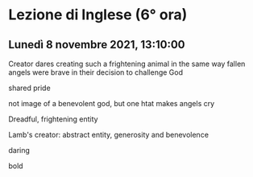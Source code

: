 # Lezione di Inglese (6° ora)
## Lunedì 8 novembre 2021, 13:10:00

Creator dares creating such a frightening animal in the same way fallen angels were brave in their decision to challenge God

shared pride

not image of a benevolent god, but one htat makes  angels cry 

Dreadful, frightening entity

Lamb's creator: abstract entity, generosity and benevolence


daring


bold
<!--stackedit_data:
eyJoaXN0b3J5IjpbNjkzMjAzNTcwLDE5MjI0Mjc1NzEsLTE1Nj
YyMjU3NzBdfQ==
-->